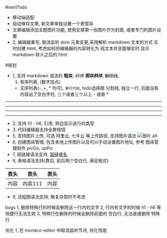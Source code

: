 #nextTodo
- 移动端适配
- 自动保存文章, 新文章单独设置一个表暂存
- 文章编辑添加主题图片功能, 使用文章第一张图片作为封面, 或者专门的图片设置
- 2, 编辑器重写, 取消监听 dom 元素变更,采用解析 markdown 文本的方式
     实时创建 html, 考虑如何将编辑器的内容转化为 纯文本并且能够实时
     显示 markdown 转义之后的 html

#规划
- 1, 支持 markdown 语法的 **粗体**, *斜体* ***粗体斜体***, 
     ~~删除线~~, 
     1. 有序列表, (数字加点)
     - 无序列表(-, +, * 均可),
      `单行代码`, 
      todo选择框
分割线, 独立一行, 后面没有内容出了空白字符, 三个或者三个以上 - 或者 *
---
--------
***
*****
- 2, 支持 h1 - h6, 引用, 侧边显示该行的类型
- 3, 代码编辑器支持全屏按钮
- 5, 支持图片上传, 可选 阿里云, 七牛云 等上传路径, 支持图片语法
        ![图片 alt](图片地址 "图片 title")
- 6, 创建图床管理, 包含本地上传图片以及可以手动设置图片地址, 参考
     图床管理软件 picGo, upPic
- 7, 超链接语法支持, [超链接名](超链接地址 "超链接title, 可不写")
- 8, 表格语法支持(靠后, 前后两个空白行, 满足格式)

| 表头 | 表头 | 表头 |
| --- | :---: | ---: |
| 内容 | 内容111 | 内容 |
- 9, 流程图语法支持, 略复杂暂时不考虑


bugs
1, 删除特殊行的时候会删除这一行内的文字
2, 行内有文字的时候 h1 - h6 等快捷行无法生效
3, 特殊行在删除的时候会删除前面的 空白行, 无法直接删除 特殊行

优化
1, 在 monaco-editor 中取消监听节点, 优化性能